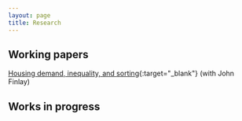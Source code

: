 ```yaml
---
layout: page
title: Research
---
```



## Working papers

[Housing demand, inequality, and sorting](papers/wp_draft.pdf){:target="_blank"} (with John Finlay)

## Works in progress
